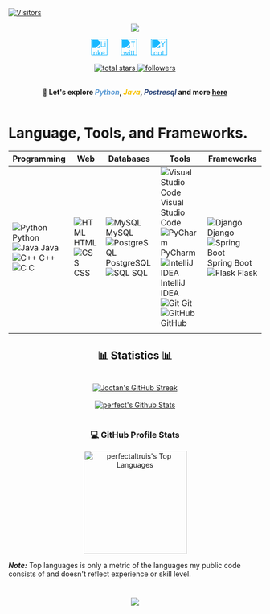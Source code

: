 <!-- [![Anurag's GitHub stats-Dark](https://github-readme-stats.vercel.app/api?username=perfectaltruis&show_icons=true&theme=dark#gh-dark-mode-only)](https://github.com/anuraghazra/github-readme-stats#gh-dark-mode-only) -->


<a href="https://github.com/perfectaltruis/Simple-View-Counter">
    <img src="https://visitor-badge.laobi.icu/badge?page_id=perfectaltruis.perfectaltruis" alt="Visitors" title="Visitors"/>
</a>


<p align="center">
  <!-- Typing SVG by perfectaltruis - https://github.com/DenverCoder1/readme-typing-svg -->
  <a href="https://github.com/perfectaltruis/readme-typing-svg">
    <img src="https://readme-typing-svg.demolab.com/?lines=Python Programmer%20and%20Django%20developer;Student%20Bachelor%20of%20Cybersecurity;1 %20year%20of%20coding%20experience;Always%20strumming%20new%20Chords&font=Fira%20Code&center=true&width=500&height=45&color=f75e&vCenter=true&pause=2000&size=22" /></a>
</p>


<!-- Social icons section -->
<p align="center">
  <a href="https://tz.linkedin.com/in/perfect-altruist/"><img width="32px" alt="LinkedIn" title="LinkedIn" src="https://i.imgur.com/yRpa1dQ.png" style="filter: invert(0.5) sepia(1) saturate(5) hue-rotate(160deg);"/></a> &#8287;&#8287;&#8287;&#8287;&#8287;
  <a href="https://twitter.com/perfectaltruis"><img width="32px" alt="Twitter" title="Twitter" src="https://i.imgur.com/AixJgnm.png" style="filter: invert(0.5) sepia(1) saturate(5) hue-rotate(160deg);"/></a> &#8287;&#8287;&#8287;&#8287;&#8287;
  <a href="https://www.youtube.com/channel/UCkhMmeBV6TpFDbvkFWapLzQ/"><img width="32px" alt="Youtube" title="Youtube" src="https://i.imgur.com/qiXu7b2.png" style="filter: invert(0.5) sepia(1) saturate(5) hue-rotate(160deg);"/></a> &#8287;&#8287;&#8287;&#8287;&#8287;
</p>

<!-- Social badges section -->
<!-- Badges with custom icons - https://github.com/perfectaltruis/custom-icon-badges -->
<!-- View counter - https://github.com/perfectaltruis/ -->

<p align="center">
    <a href="https://github.com/perfectaltruis?tab=repositories&sort=stargazers">
        <img alt="total stars" title="Total stars on GitHub" src="https://custom-icon-badges.demolab.com/github/stars/perfectaltruis?color=55960c&style=for-the-badge&labelColor=488207&logo=star"/>
    </a>
    <a href="https://github.com/perfectaltruis?tab=followers">
        <img alt="followers" title="Follow me on Github" src="https://custom-icon-badges.demolab.com/github/followers/perfectaltruis?color=236ad3&labelColor=1155ba&style=for-the-badge&logo=person-add&label=Follow&logoColor=white"/>
    </a>
    
</p>
<br/>

<div align="center" style="font-weight: bold;">
    💬 Let's explore 
    <b><i style="color: rgb(94, 156, 213);">Python</i></b>, 
    <b><i style="color: rgb(248, 194, 1);">Java</i></b>, 
    <b><i style="color: rgb(46, 72, 123);">Postresql</i></b> 
    and more <a href="https://twitter.com/perfectaltruis">here</a>
</div>
<br>

# Language, Tools, and Frameworks.

| Programming                                                                                                                                                                                                                                                                                         | Web                                                                                                                            | Databases                                                                                                                                                                                                                    | Tools                                                                                                                                                                                                                                                                                                                                                                                                                     | Frameworks                                                                                                                                                                                                                  |
|-----------------------------------------------------------------------------------------------------------------------------------------------------------------------------------------------------------------------------------------------------------------------------------------------------|--------------------------------------------------------------------------------------------------------------------------------|------------------------------------------------------------------------------------------------------------------------------------------------------------------------------------------------------------------------------|---------------------------------------------------------------------------------------------------------------------------------------------------------------------------------------------------------------------------------------------------------------------------------------------------------------------------------------------------------------------------------------------------------------------------|-----------------------------------------------------------------------------------------------------------------------------------------------------------------------------------------------------------------------------|
| ![Python](https://img.icons8.com/color/48/000000/python.png) Python<br>![Java](https://img.icons8.com/color/48/000000/java-coffee-cup-logo.png) Java<br>![C++](https://img.icons8.com/color/48/000000/c-plus-plus-logo.png) C++<br>![C](https://img.icons8.com/color/48/000000/c-programming.png) C | ![HTML](https://img.icons8.com/color/48/000000/html-5.png) HTML<br>![CSS](https://img.icons8.com/color/48/000000/css3.png) CSS | ![MySQL](https://img.icons8.com/color/48/000000/mysql-logo.png) MySQL<br>![PostgreSQL](https://img.icons8.com/color/48/000000/postgreesql.png) PostgreSQL<br>![SQL](https://img.icons8.com/ios-filled/50/000000/sql.png) SQL | ![Visual Studio Code](https://img.icons8.com/fluent/48/000000/visual-studio-code-2019.png) Visual Studio Code<br>![PyCharm](https://img.icons8.com/color/48/000000/pycharm.png) PyCharm<br>![IntelliJ IDEA](https://img.icons8.com/color/48/000000/intellij-idea.png) IntelliJ IDEA<br>![Git](https://img.icons8.com/color/48/000000/git.png) Git<br>![GitHub](https://img.icons8.com/fluent/48/000000/github.png) GitHub | ![Django](https://img.icons8.com/color/48/000000/django.png) Django<br>![Spring Boot](https://img.icons8.com/color/48/000000/spring-logo.png) Spring Boot<br>![Flask](https://img.icons8.com/ios/50/000000/flask.png) Flask |
|                                                                                                                                                                                                                                                                                                     |                                                                                                                                |                                                                                                                                                                                                                              |                                                                                                                                                                                                                                                                                                                                                                                                                           |                                                                                                                                                                                                                             |**                                                                                                                                                                                                                         


<div align="center">

  <h2>📊 Statistics 📊</h2>
  <br>
  <div align="center">
    <a href="https://git.io/streak-stats">
      <img src="http://github-readme-streak-stats.herokuapp.com?user=perfectaltruis&theme=dark" alt="Joctan's GitHub Streak" />
    </a>
    <br/><br/>
    <a href="#">
    <a href="https://github.com/perfectaltruis/"><img alt="perfect's Github Stats" src="https://github-readme-stats.vercel.app/api?username=perfectaltruis&show_icons=true&theme=dark#gh-dark-mode-only"/></a>
    </a>
    <br/><br/>
  </div>
</div>


<div style="text-align: center;">
  <h3>💻 GitHub Profile Stats</h3>
    <!-- https://github.com/perfectaltruis/perfectaltruis -->
    <a href="https://github.com/perfectaltruis/perfectaltruis"><img alt="perfectaltruis's Top Languages" src="https://denvercoder1-github-readme-stats.vercel.app/api/top-langs/?username=perfectaltruis&langs_count=8&layout=compact&theme=react&hide_border=true&bg_color=1F222E&title_color=F85D7F&icon_color=F8D866&hide=Jupyter%20Notebook,Roff" height="205px"/></a>
</div>

<b><i>Note:</i></b> Top languages is only a metric of the languages my public code consists of and doesn't reflect experience or skill level.

# <p align="center"><img src="https://readme-typing-svg.herokuapp.com/?font=Righteous&size=20&center=true&vCenter=true&width=600&height=70&duration=4000&lines=Be+Proud+of+Your+Time!+...+🔥;"/></p>
